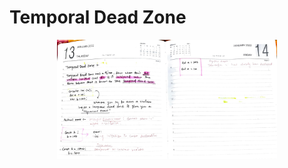 # Temporal Dead Zone 

<p align="center"/><img src="Images/Temporal-dead-zone.jpg" width="70%" />

<br/>